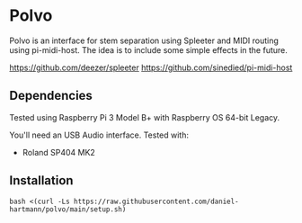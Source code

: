 # Polvo

Polvo is an interface for stem separation using Spleeter and MIDI routing using pi-midi-host.
The idea is to include some simple effects in the future.

https://github.com/deezer/spleeter
https://github.com/sinedied/pi-midi-host


## Dependencies

Tested using Raspberry Pi 3 Model B+ with Raspberry OS 64-bit Legacy.

You'll need an USB Audio interface. Tested with:

- Roland SP404 MK2


## Installation

```
bash <(curl -Ls https://raw.githubusercontent.com/daniel-hartmann/polvo/main/setup.sh)
```

